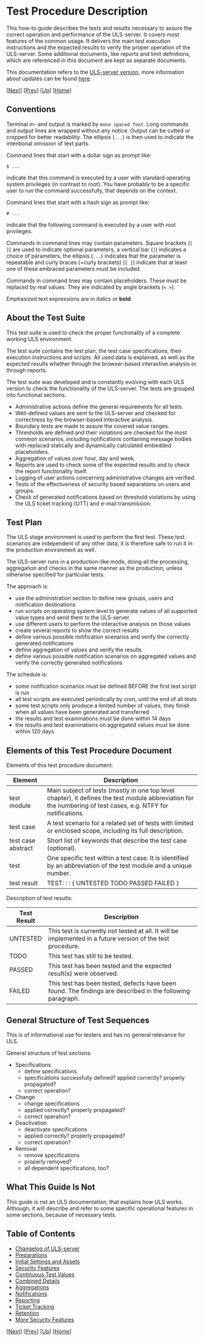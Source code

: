 # Test Procedure Description

This how-to guide describes the tests and results necessary to assure the correct operation and performance of the ULS-server. 
It covers most features of the common usage. It delivers the main test execution instructions and the expected results 
to verify the proper operation of the ULS-server. Some additional documents, like reports and limit definitions, 
which are referenced in this document are kept as separate documents.

This documentation refers to the [ULS-server version](index.md#uls-server-version), more information about updates can be found [here](https://www.universal-logging-system.org/dokuwiki/doku.php?id=uls:install#update).

\[[Next](changelog.md)\] \[[Prev](test_scenario.md)\]  \[[Up](index.md)\] \[[Home](index.md)\]

## Conventions
Terminal in- and output is marked by `mono spaced font`.
Long commands and output lines are wrapped without any notice. 
Output can be cutted or cropped for better readability. The ellipsis (`...`) is then used to indicate the intentional omission of text parts. 

Command lines that start with a dollar sign as prompt like:
```
$ ... 
```
indicate that this command is executed by a user with standard operating system privileges (in contrast to root). 
You have probably to be a specific user to run the command successfully, that depends on the context.

Command lines that start with a hash sign as prompt like:
```
# ...
```
indicate that the following command is executed by a user with root privileges.

Commands in command lines may contain parameters. 
Square brackets (`[ ]`) are used to indicate optional parameters, 
a vertical bar (`|`) indicates a choice of parameters, 
the ellipsis (`...`) indicates that the parameter is repeatable and 
curly braces (=curly brackets) (`{ }`) indicate that at least one of these embraced parameters must be included.

Commands in command lines may contain placeholders. 
These must be replaced by real values. They are indicated by angle brackets (`< >`).

Emphasized text expressions are in _italics_ or **bold**.

## About the Test Suite

This test suite is used to check the proper functionality of a complete working ULS environment. 

The test suite contains the test plan, the test case specifications, their execution instructions and scripts. 
All used data is explained, as well as the expected results whether through the browser-based interactive analysis or through reports.

The test suite was developed and is constantly evolving with each ULS version to check the functionality of the ULS-server. 
The tests are grouped into functional sections.

- Administrative actions define the general requirements for all tests.
- Well-defined values are sent to the ULS-server and checked for correctness by the browser-based interactive analysis.
- Boundary tests are made to assure the covered value ranges.
- Thresholds are defined and their violations are checked for the most common scenarios, including notifications containing message bodies with replaced statically and dynamically calculated embedded placeholders.
- Aggregation of values over hour, day and week.
- Reports are used to check some of the expected results and to check the report functionality itself.
- Logging of user actions concerning administrative changes are verified.
- Tests of the effectiveness of security based separations on users and groups.
- Check of generated notifications based on threshold violations by using the ULS ticket tracking (UTT) and e-mail transmission.

## Test Plan

The ULS stage environment is used to perform the first test. These test scenarios are independent of any other data, it is therefore safe to run it in the production environment as well.

The ULS-server runs in a production-like mode, doing all the processing, aggregation and checks in the same manner as the production, unless otherwise specified for particular tests.

The approach is:
- use the administration section to define new groups, users and notification destinations
- run scripts on operating system level to generate values of all supported value types and send them to the ULS-server.
- use different users to perform the interactive analysis on those values
- create several reports to show the correct results
- define various possible notification scenarios and verify the correctly generated notifications
- define aggregation of values and verify the results
- define various possible notification scenarios on aggregated values and verify the correctly generated notifications

The schedule is:
- some notification scenarios must be defined BEFORE the first test script is run
- all test scripts are executed periodically by cron, until the end of all tests
- some test scripts only produce a limited number of values, they finish when all values have been generated and transferred
- the results and test examinations must be done within 14 days
- the results and test examinations on aggregated values must be done within 120 days


## Elements of this Test Procedure Document

Elements of this test procedure document:

| Element            | Description  |
|----|-----|
| test module        | Main subject of tests (mostly in one top level chapter), it defines the test module abbreviation for the numbering of test cases, e.g. NTFY for notifications. |
| test case          | A test scenario for a related set of tests with limited or enclosed scope, including its full description. |
| test case abstract | Short list of keywords that describe the test case (optional). |
| test               | One specific test within a test case. It is identified by an abbreviation of the test module and a unique number. |
| test result        | TEST: <module abbreviation> <id>: <test case abstract>:  { UNTESTED TODO PASSED FAILED }  |

Description of test results:

| Test Result | Description | 
|--|--|
| UNTESTED | 	This test is currently not tested at all. It will be implemented in a future version of the test procedure. |
| TODO 		| 	This test has still to be tested.	|
| PASSED 	|	This test has been tested and the expected result(s) were observed. |
| FAILED 	|	This test has been tested, defects have been found. The findings are described in the following paragraph. |


## General Structure of Test Sequences

This is of informational use for testers and has no general relevance for ULS.

General structure of test sections:

- Specifications
  -  define specifications
  -  specifications successfully defined? applied correctly? properly propagated?
  -  correct operation?
- Change
  - change specifications
  - applied correctly? properly propagated?
  - correct operation?
- Deactivation
  - deactivate specifications
  - applied correctly? properly propagated?
  - correct operation?
- Removal
  - remove specifications
  - properly removed?
  - all dependent specifications, too?

## What This Guide Is Not
  
This guide is not an ULS documentation, that explains how ULS works. Although, it will describe and refer to some specific operational features in some sections, because of necessary tests.

## Table of Contents
  
- [Changelog of ULS-server](changelog.md)
- [Preparations](test_procedure_description/preparations.md)
- [Initial Settings and Assets](test_procedure_description/initial_settings_and_assets.md)
- [Security Features](test_procedure_description/security_features.md)
- [Continuous Test Values](test_procedure_description/continuous_test_values.md)
- [Combined Details](test_procedure_description/combined_details.md)
- [Aggregations](test_procedure_description/aggregations.md)
- [Notifications](test_procedure_description/notifications.md)
- [Reporting](test_procedure_description/reporting.md)
- [Ticket Tracking](test_procedure_description/ticket_tracking.md)
- [Retention](test_procedure_description/retention.md)
- [More Security Features](test_procedure_description/more_security_features.md)

\[[Next](changelog.md)\] \[[Prev](test_scenario.md)\]  \[[Up](index.md)\] \[[Home](index.md)\]
